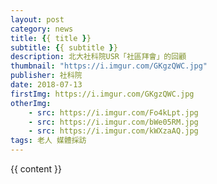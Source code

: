 ```yaml
---
layout: post
category: news
title: {{ title }}
subtitle: {{ subtitle }}
description: 北大社科院USR「社區拜會」的回顧
thumbnail: "https://i.imgur.com/GKgzQWC.jpg"
publisher: 社科院
date: 2018-07-13
firstImg: https://i.imgur.com/GKgzQWC.jpg
otherImg:
    - src: https://i.imgur.com/Fo4kLpt.jpg
    - src: https://i.imgur.com/bWe05RM.jpg
    - src: https://i.imgur.com/kWXzaAQ.jpg
tags: 老人 媒體採訪
---
```


{{ content }}

